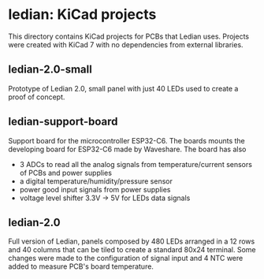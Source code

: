 # ledian: KiCad projects

This directory contains KiCad projects for PCBs that Ledian uses.
Projects were created with KiCad 7 with no dependencies from external libraries.

## ledian-2.0-small

Prototype of Ledian 2.0, small panel with just 40 LEDs used to create a proof of concept.

## ledian-support-board

Support board for the microcontroller ESP32-C6. The boards mounts the developing board for ESP32-C6 made by Waveshare.
The board has also
 - 3 ADCs to read all the analog signals from temperature/current sensors of PCBs and power supplies
 - a digital temperature/humidity/pressure sensor
 - power good input signals from power supplies
 - voltage level shifter 3.3V -> 5V for LEDs data signals

## ledian-2.0

Full version of Ledian, panels composed by 480 LEDs arranged in a 12 rows and 40 columns that can be tiled to create a standard 80x24 terminal.
Some changes were made to the configuration of signal input and 4 NTC were added to measure PCB's board temperature.

